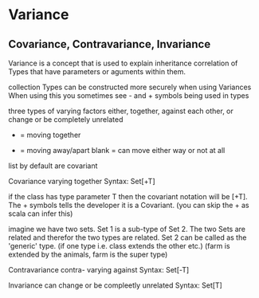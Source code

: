 # Variance
## Covariance, Contravariance, Invariance


Variance is a concept that is used to explain inheritance correlation of Types that have parameters or aguments within them. 

collection Types can be constructed more securely when using Variances 
When using this you sometimes see - and + symbols being used in types

three types of varying factors either, together, against each other, or change or be completely unrelated

+ = moving together
- = moving away/apart
blank = can move either way or not at all 

list by default are covariant


Covariance
varying together
Syntax: Set[+T]

if the class has type parameter T then the covariant notation will be [+T]. The + symbols tells the developer it is a Covariant.
(you can skip the + as scala can infer this)

imagine we have two sets. Set 1 is a sub-type of Set 2. The two Sets are related and therefor the two types are related. Set 2 can be called as the 'generic' type.
(if one type i.e. class extends the other etc.)
(farm is extended by the animals, farm is the super type)


Contravariance
contra- varying against 
Syntax: Set[-T]

Invariance
can change or be compleetly unrelated
Syntax: Set[T]

